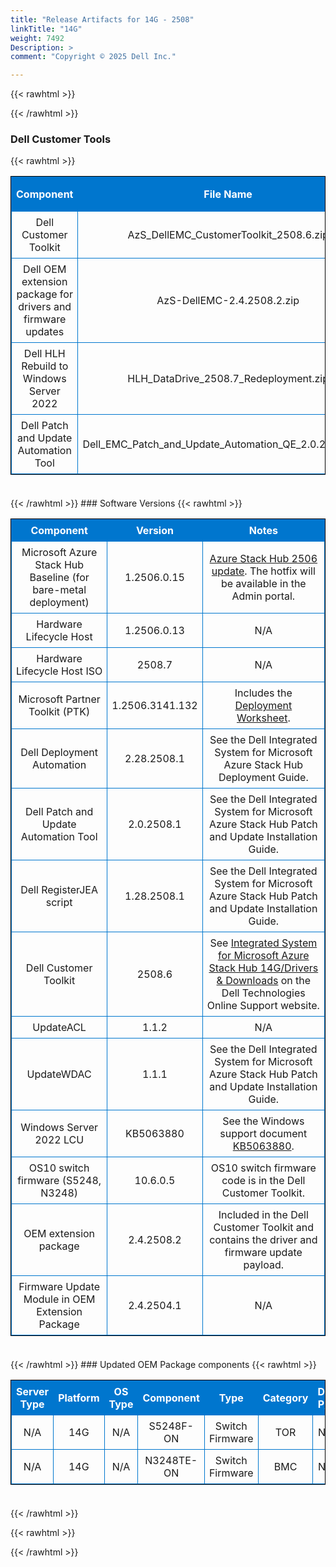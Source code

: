 ```yaml
---
title: "Release Artifacts for 14G - 2508"
linkTitle: "14G"
weight: 7492
Description: >
comment: "Copyright © 2025 Dell Inc."

---
```


{{< rawhtml >}}

<!DOCTYPE html PUBLIC "-//W3C//DTD XHTML 1.0 Strict//EN" "http://www.w3.org/TR/xhtml1/DTD/xhtml1-strict.dtd">
<html xmlns="http://www.w3.org/1999/xhtml">
<head>

<style>
table {
    border-width:1px; border-style:solid;
    border-color:black;
    border-collapse: collapse;
    width: 100%;
    margin-bottom: 20px;
    table-layout:fixed;
    overflow-wrap: break-word;
}
th {
    border-width:1px;
    padding:7px;
    border-style:solid;
    border-color:#0076CE;
    background-color:#0076CE;
    color:#FFFFFF;
    text-align:center;
}
td {
    border-width:1px;
    padding:7px;
    border-style:solid;
    border-color:#0076CE;
    text-align:center;
}
caption {
    padding-bottom: 10px;
    color:  #0076CE;
    font-weight: bold;
    text-align: left;
    font-size: 20px;
}
</style>

</head>

<body>

<div id="content">
{{< /rawhtml >}}

### Dell Customer Tools
{{< rawhtml >}}
<table>
<colgroup><col/><col/><col/></colgroup>
<tr><th>Component</th><th>File Name</th><th>Supported Version</th></tr>
<tr><td>Dell Customer Toolkit</td><td>AzS_DellEMC_CustomerToolkit_2508.6.zip</td><td>2508.6</td></tr>
<tr><td>Dell OEM extension package for drivers and firmware updates</td><td>AzS-DellEMC-2.4.2508.2.zip</td><td>2.4.2508.2</td></tr>
<tr><td>Dell HLH Rebuild to Windows Server 2022</td><td>HLH_DataDrive_2508.7_Redeployment.zip</td><td>2508.7</td></tr>
<tr><td>Dell Patch and Update Automation Tool</td><td>Dell_EMC_Patch_and_Update_Automation_QE_2.0.2508.1.exe</td><td>2.0.2508.1</td></tr>
</table>
<br>
{{< /rawhtml >}}
### Software Versions
{{< rawhtml >}}
<table>
<colgroup><col/><col/><col/></colgroup>
<tr><th>Component</th><th>Version</th><th>Notes</th></tr>
<tr><td>Microsoft Azure Stack Hub Baseline (for bare-metal deployment)</td><td>1.2506.0.15</td><td><a href='https://learn.microsoft.com/en-us/azure-stack/operator/release-notes?view=azs-2506'>Azure Stack Hub 2506 update</a>. The hotfix will be available in the Admin portal.</td></tr>
<tr><td>Hardware Lifecycle Host</td><td>1.2506.0.13</td><td>N/A</td></tr>
<tr><td>Hardware Lifecycle Host ISO</td><td>2508.7</td><td>N/A</td></tr>
<tr><td>Microsoft Partner Toolkit (PTK)</td><td>1.2506.3141.132</td><td>Includes the <a href='https://www.powershellgallery.com/packages/Azs.Deployment.Worksheet/1.2506.3141.132'>Deployment Worksheet</a>.</td></tr>
<tr><td>Dell Deployment Automation</td><td>2.28.2508.1</td><td>See the Dell Integrated System for Microsoft Azure Stack Hub Deployment Guide.</td></tr>
<tr><td>Dell Patch and Update Automation Tool</td><td>2.0.2508.1</td><td>See the Dell Integrated System for Microsoft Azure Stack Hub Patch and Update Installation Guide.</td></tr>
<tr><td>Dell RegisterJEA script</td><td>1.28.2508.1</td><td>See the Dell Integrated System for Microsoft Azure Stack Hub Patch and Update Installation Guide.</td></tr>
<tr><td>Dell Customer Toolkit</td><td>2508.6</td><td>See <a href='https://www.dell.com/support/home/en-us/product-support/product/cloud-for-microsoft-azure-stack14g/drivers'>Integrated System for Microsoft Azure Stack Hub 14G/Drivers & Downloads</a> on the Dell Technologies Online Support website.</td></tr>
<tr><td>UpdateACL</td><td>1.1.2</td><td>N/A</td></tr>
<tr><td>UpdateWDAC</td><td>1.1.1</td><td>See the Dell Integrated System for Microsoft Azure Stack Hub Patch and Update Installation Guide.</td></tr>
<tr><td>Windows Server 2022 LCU</td><td>KB5063880</td><td>See the Windows support document <a href='https://support.microsoft.com/help/5063880'>KB5063880</a>.</td></tr>
<tr><td>OS10 switch firmware (S5248, N3248)</td><td>10.6.0.5</td><td>OS10 switch firmware code is in the Dell Customer Toolkit.</td></tr>
<tr><td>OEM extension package</td><td>2.4.2508.2</td><td>Included in the Dell Customer Toolkit and contains the driver and firmware update payload.</td></tr>
<tr><td>Firmware Update Module in OEM Extension Package</td><td>2.4.2504.1</td><td>N/A</td></tr>
</table>
<br>
{{< /rawhtml >}}
### Updated OEM Package components
{{< rawhtml >}}
<table>
<colgroup><col/><col/><col/><col/><col/><col/><col/><col/><col/><col/><col/></colgroup>
<tr><th>Server Type</th><th>Platform</th><th>OS Type</th><th>Component</th><th>Type</th><th>Category</th><th>Dell P/N</th><th>Previous SWB</th><th>Target SWB</th><th>Previous Version</th><th>Target Version</th></tr>
<tr><td>N/A</td><td>14G</td><td rowspan="1">N/A</td><td rowspan="1">S5248F-ON</td><td rowspan="1">Switch Firmware</td><td rowspan="1">TOR</td><td rowspan="1">N/A</td><td rowspan="1"><a href='https://www.dell.com/support/home/en-us/drivers/driversdetails?driverid=82WVT'>82WVT</a></td><td rowspan="1"><a href='https://www.dell.com/support/home/en-us/drivers/driversdetails?driverid=P8GNV'>P8GNV</a></td><td rowspan="1">10.6.0.3</td><td rowspan="1">10.6.0.5</td></tr>
<tr><td>N/A</td><td>14G</td><td rowspan="1">N/A</td><td rowspan="1">N3248TE-ON</td><td rowspan="1">Switch Firmware</td><td rowspan="1">BMC</td><td rowspan="1">N/A</td><td rowspan="1"><a href='https://www.dell.com/support/home/en-us/drivers/driversdetails?driverid=82WVT'>82WVT</a></td><td rowspan="1"><a href='https://www.dell.com/support/home/en-us/drivers/driversdetails?driverid=P8GNV'>P8GNV</a></td><td rowspan="1">10.6.0.3</td><td rowspan="1">10.6.0.5</td></tr>
</table>
<br>
{{< /rawhtml >}}

{{< rawhtml >}}
</div>

</body>

</html>


{{< /rawhtml >}}
